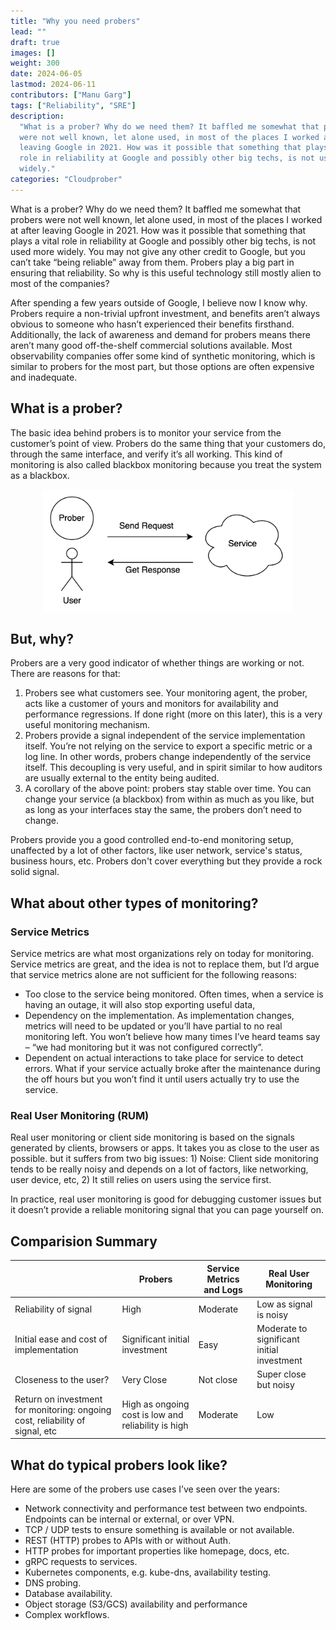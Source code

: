 ```yaml
---
title: "Why you need probers"
lead: ""
draft: true
images: []
weight: 300
date: 2024-06-05
lastmod: 2024-06-11
contributors: ["Manu Garg"]
tags: ["Reliability", "SRE"]
description:
  "What is a prober? Why do we need them? It baffled me somewhat that probers
  were not well known, let alone used, in most of the places I worked at after
  leaving Google in 2021. How was it possible that something that plays a vital
  role in reliability at Google and possibly other big techs, is not used more
  widely."
categories: "Cloudprober"
---
```


What is a prober? Why do we need them? It baffled me somewhat that probers were
not well known, let alone used, in most of the places I worked at after leaving
Google in 2021. How was it possible that something that plays a vital role in
reliability at Google and possibly other big techs, is not used more widely. You
may not give any other credit to Google, but you can’t take “being reliable”
away from them. Probers play a big part in ensuring that reliability. So why is
this useful technology still mostly alien to most of the companies?

After spending a few years outside of Google, I believe now I know why. Probers
require a non-trivial upfront investment, and benefits aren’t always obvious to
someone who hasn’t experienced their benefits firsthand. Additionally, the lack
of awareness and demand for probers means there aren’t many good off-the-shelf
commercial solutions available. Most observability companies offer some kind of
synthetic monitoring, which is similar to probers for the most part, but those
options are often expensive and inadequate.

## What is a prober?

The basic idea behind probers is to monitor your service from the customer’s
point of view. Probers do the same thing that your customers do, through the
same interface, and verify it’s all working. This kind of monitoring is also
called blackbox monitoring because you treat the system as a blackbox.

<img src="/images/what-is-prober.png" alt="what-is-prober" width="400" style="display: block;margin-left: auto;margin-right: auto;"/>

## But, why?

Probers are a very good indicator of whether things are working or not. There
are reasons for that:

1. Probers see what customers see. Your monitoring agent, the prober, acts like
   a customer of yours and monitors for availability and performance
   regressions. If done right (more on this later), this is a very useful
   monitoring mechanism.
2. Probers provide a signal independent of the service implementation itself.
   You’re not relying on the service to export a specific metric or a log line.
   In other words, probers change independently of the service itself. This
   decoupling is very useful, and in spirit similar to how auditors are usually
   external to the entity being audited.
3. A corollary of the above point: probers stay stable over time. You can change
   your service (a blackbox) from within as much as you like, but as long as
   your interfaces stay the same, the probers don’t need to change.

Probers provide you a good controlled end-to-end monitoring setup, unaffected by
a lot of other factors, like user network, service's status, business hours,
etc. Probers don't cover everything but they provide a rock solid signal.

## What about other types of monitoring?

### Service Metrics

Service metrics are what most organizations rely on today for monitoring.
Service metrics are great, and the idea is not to replace them, but I’d argue
that service metrics alone are not sufficient for the following reasons:

- Too close to the service being monitored. Often times, when a service is
  having an outage, it will also stop exporting useful data,
- Dependency on the implementation. As implementation changes, metrics will need
  to be updated or you’ll have partial to no real monitoring left. You won’t
  believe how many times I’ve heard teams say – “we had monitoring but it was
  not configured correctly”.
- Dependent on actual interactions to take place for service to detect errors.
  What if your service actually broke after the maintenance during the off hours
  but you won’t find it until users actually try to use the service.

### Real User Monitoring (RUM)

Real user monitoring or client side monitoring is based on the signals generated
by clients, browsers or apps. It takes you as close to the user as possible. but
it suffers from two big issues: 1) Noise: Client side monitoring tends to be
really noisy and depends on a lot of factors, like networking, user device,
etc, 2) It still relies on users using the service first.

In practice, real user monitoring is good for debugging customer issues but it
doesn’t provide a reliable monitoring signal that you can page yourself on.

## Comparision Summary

|                                                                               | Probers                                             | Service Metrics and Logs | Real User Monitoring                       |
| ----------------------------------------------------------------------------- | --------------------------------------------------- | ------------------------ | ------------------------------------------ |
| Reliability of signal                                                         | High                                                | Moderate                 | Low as signal is noisy                     |
| Initial ease and cost of implementation                                       | Significant initial investment                      | Easy                     | Moderate to significant initial investment |
| Closeness to the user?                                                        | Very Close                                          | Not close                | Super close but noisy                      |
| Return on investment for monitoring: ongoing cost, reliability of signal, etc | High as ongoing cost is low and reliability is high | Moderate                 | Low                                        |

## What do typical probers look like?

Here are some of the probers use cases I’ve seen over the years:

- Network connectivity and performance test between two endpoints. Endpoints can
  be internal or external, or over VPN.
- TCP / UDP tests to ensure something is available or not available.
- REST (HTTP) probes to APIs with or without Auth.
- HTTP probes for important properties like homepage, docs, etc.
- gRPC requests to services.
- Kubernetes components, e.g. kube-dns, availability testing.
- DNS probing.
- Database availability.
- Object storage (S3/GCS) availability and performance
- Complex workflows.

